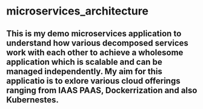 # microservices_architecture

## This is my demo microservices application to understand how various decomposed services work with each other to achieve a wholesome application which is scalable and can be managed independently. My aim for this applicatio is to exlore various cloud offerings ranging from IAAS PAAS, Dockerrization and also Kubernestes.

